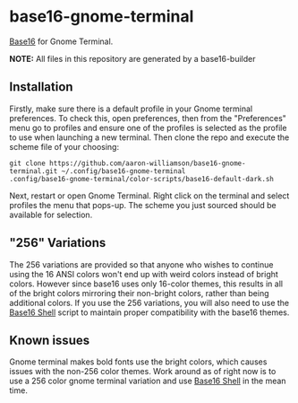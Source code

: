 # base16-gnome-terminal

[Base16](https://github.com/chriskempson/base16) for Gnome Terminal.

**NOTE:** All files in this repository are generated by a base16-builder 

## Installation
Firstly, make sure there is a default profile in your Gnome terminal
preferences. To check this, open preferences, then from the "Preferences"
menu go to profiles and ensure one of the profiles is selected as the profile
to use when launching a new terminal. Then clone the repo and execute the
scheme file of your choosing:

```
git clone https://github.com/aaron-williamson/base16-gnome-terminal.git ~/.config/base16-gnome-terminal
.config/base16-gnome-terminal/color-scripts/base16-default-dark.sh
```

Next, restart or open Gnome Terminal. Right click on the terminal and select
profiles the menu that pops-up. The scheme you just sourced should be
available for selection.

## "256" Variations
The 256 variations are provided so that anyone who wishes to continue using
the 16 ANSI colors won't end up with weird colors instead of bright colors.
However since base16 uses only 16-color themes, this results in all of the
bright colors mirroring their non-bright colors, rather than being additional
colors. If you use the 256 variations, you will also need to use the [Base16
Shell](https://github.com/chriskempson/base16-shell) script to maintain proper
compatibility with the base16 themes.

## Known issues
Gnome terminal makes bold fonts use the bright colors, which causes issues
with the non-256 color themes. Work around as of right now is to use a 256
color gnome terminal variation and use [Base16
Shell](https://github.com/chriskempson/base16-shell) in the mean time.
